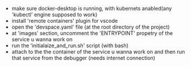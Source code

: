 * make sure docker-desktop is running, with kubernets anabled(any 'kubectl' engine supposed to work)
* install 'remote containers' plugin for vscode
* open the 'devspace.yaml' file (at the root directory of the project)
* at 'images' section, uncomment the 'ENTRYPOINT' propetry of the service u wanna work on
* run the 'initialaize_and_run.sh' script (with bash)
* attach to the the container of the service u wanna work on and then run that service from the debugger (needs internet connection)

